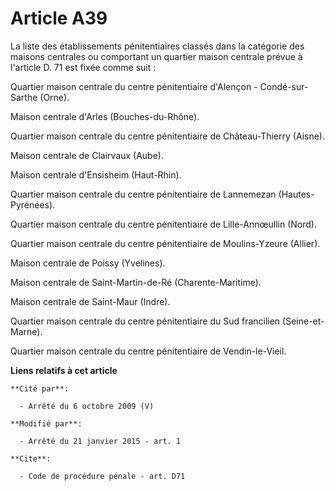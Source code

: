 # Article A39

La liste des établissements pénitentiaires classés dans la catégorie des maisons centrales ou comportant un quartier maison
centrale prévue à l'article D. 71 est fixée comme suit : 

Quartier maison centrale du centre pénitentiaire d'Alençon - Condé-sur-Sarthe (Orne).

Maison centrale d'Arles (Bouches-du-Rhône). 

Quartier maison centrale du centre pénitentiaire de Château-Thierry (Aisne). 

Maison centrale de Clairvaux (Aube). 

Maison centrale d'Ensisheim (Haut-Rhin). 

Quartier maison centrale du centre pénitentiaire de Lannemezan (Hautes-Pyrénées). 

Quartier maison centrale du centre pénitentiaire de Lille-Annœullin (Nord). 

Quartier maison centrale du centre pénitentiaire de Moulins-Yzeure (Allier). 

Maison centrale de Poissy (Yvelines). 

Maison centrale de Saint-Martin-de-Ré (Charente-Maritime). 

Maison centrale de Saint-Maur (Indre).

Quartier maison centrale du centre pénitentiaire du Sud francilien (Seine-et-Marne). 

Quartier maison centrale du centre pénitentiaire de Vendin-le-Vieil.

**Liens relatifs à cet article**

	**Cité par**:

	  - Arrêté du 6 octobre 2009 (V)

	**Modifié par**:

	  - Arrêté du 21 janvier 2015 - art. 1

	**Cite**:

	  - Code de procédure pénale - art. D71
